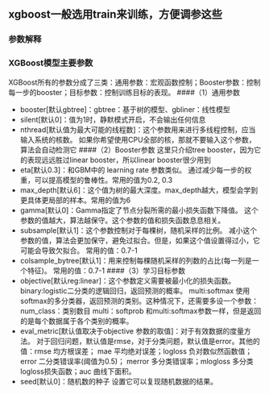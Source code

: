 ## xgboost一般选用train来训练，方便调参这些
### 参数解释
### XGBoost模型主要参数
XGBoost所有的参数分成了三类：通用参数：宏观函数控制；Booster参数：控制每一步的booster；目标参数：控制训练目标的表现。 
####（1）通用参数
* booster[默认gbtree]：gbtree：基于树的模型、gbliner：线性模型
* silent[默认0]：值为1时，静默模式开启，不会输出任何信息
* nthread[默认值为最大可能的线程数]：这个参数用来进行多线程控制，应当输入系统的核数。 如果你希望使用CPU全部的核，那就不要输入这个参数，算法会自动检测它
####（2）Booster参数
这里只介绍tree booster，因为它的表现远远胜过linear booster，所以linear booster很少用到
* eta[默认0.3]：和GBM中的 learning rate 参数类似。 通过减少每一步的权重，可以提高模型的鲁棒性。常用的值为0.2, 0.3
* max_depth[默认6]：这个值为树的最大深度。max_depth越大，模型会学到更具体更局部的样本。常用的值为6
* gamma[默认0]：Gamma指定了节点分裂所需的最小损失函数下降值。 这个参数的值越大，算法越保守。这个参数的值和损失函数息息相关。
* subsample[默认1]：这个参数控制对于每棵树，随机采样的比例。 减小这个参数的值，算法会更加保守，避免过拟合。但是，如果这个值设置得过小，它可能会导致欠拟合。 常用的值：0.7-1
* colsample_bytree[默认1]：用来控制每棵随机采样的列数的占比(每一列是一个特征)。 常用的值：0.7-1
####（3）学习目标参数
* objective[默认reg:linear]：这个参数定义需要被最小化的损失函数。
  binary:logistic二分类的逻辑回归，返回预测的概率。
  multi:softmax 使用softmax的多分类器，返回预测的类别。这种情况下，还需要多设一个参数：
  num_class：类别数目
  multi：softprob 和multi:softmax参数一样，但是返回的是每个数据属于各个类别的概率。
* eval_metric[默认值取决于objective 参数的取值]：对于有效数据的度量方法。 对于回归问题，默认值是rmse，对于分类问题，默认值是error。其他的值：rmse 均方根误差； mae 平均绝对误差；logloss 负对数似然函数值；error 二分类错误率(阈值为0.5)； merror 多分类错误率；mlogloss 多分类logloss损失函数；auc 曲线下面积。
* seed[默认0]：随机数的种子 设置它可以复现随机数据的结果。
